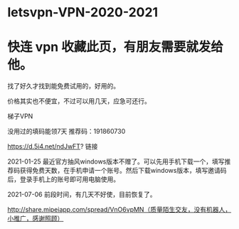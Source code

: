 # letsvpn-VPN-2020-2021
# 快连 vpn  收藏此页，有朋友需要就发给他。
找了好久才找到能免费试用的，好用的。

价格其实也不便宜，不过可以用几天，应急可还行。

梯子VPN

没用过的填码能领7天 
推荐码：191860730

https://d.5i4.net/ndJwFT?  链接

2021-01-25 
最近官方抽风windows版本不赠了。可以先用手机下载一个，填写推荐码获得免费天数，在手机申请一个账号。然后下载windows版本，填写邀请码后，登录手机上的账号即可用电脑使用。


2021-07-06
前段时间，有几天不好使，目前恢复了。


http://share.mipeiapp.com/spread/VnO6vpMN（质量陌生交友，没有机器人，小推广，感谢照顾）

